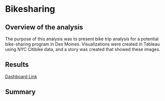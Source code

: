 # Bikesharing

## Overview of the analysis

The purpose of this analysis was to present bike trip analysis for a potential bike-sharing program in Des Moines. Visualizations were created in Tableau using NYC Citibike data, and a story was created that showed these images.

## Results

[Dashboard Link](https://public.tableau.com/app/profile/bogeun.choi/viz/NYCCitibikeAnalysis_16233586247650/NYCCitibikeDataAnalysis "Dashboard Link")

## Summary